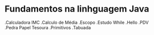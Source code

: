 # Fundamentos na linhguagem Java

.Calculadora IMC
.Calculo de Média
.Escopo
.Estudo While
.Hello
.PDV
.Pedra Papel Tesoura
.Primitivos
.Tabuada
